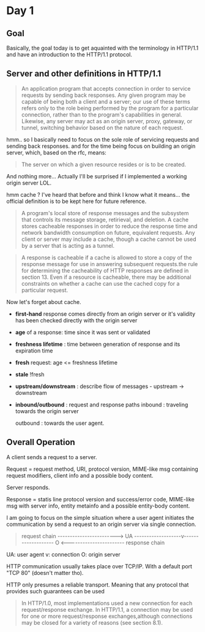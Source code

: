 # Day 1

## Goal

Basically, the goal today is to get aquainted with the terminology in HTTP/1.1 and have an introduction to the HTTP/1.1 protocol.

## Server and other definitions in HTTP/1.1

>An application program that accepts connection in order to service requests by sending back responses. Any given program may be capable of being both a client and a server; our use of these terms refers only to the role being performed by the program for a particular connection, rather than to the program's capabilities in general. Likewise, any server may act as an origin server, proxy, gateway, or tunnel, switching behavior based on the nature of each request.

hmm.. so I basically need to focus on the sole role of servicing requests and sending back responses. and for the time being focus on building an origin server, which, based on the rfc, means:

>The server on which a given resource resides or is to be created.

And nothing more... Actually I'll be surprised if I implemented a working origin server LOL.

hmm cache ?
I've heard that before and think I know what it means... the official definition is to be kept here for future reference.
>A program's local store of response messages and the subsystem that controls its message storage, retirieval, and deletion. A cache stores cacheable responses in order to reduce the response time and network bandwidth consumption on future, equivalent requests. Any client or server may include a cache, though a cache cannot be used by a server that is acting as a tunnel.

>A response is cacheable if a cache is allowed to store a copy of the response message for use in answering subsequent requests.the rule for determining the cacheability of HTTP responses are defined in section 13. Even if a resource is cacheable, there may be additional constraints on whether a cache can use the cached copy for a particular request.

Now let's forget about cache.

- **first-hand** response comes directly from an origin server or it's validity has been checked directly with the origin server

- **age** of a response: time since it was sent or validated

- **freshness lifetime** : time between generation of response and its expiration time

- **fresh** request: age <= freshness lifetime

- **stale** !fresh

- **upstream/downstream** : describe flow of messages - upstream -> downstream

- **inbound/outbound** : request and response paths
    inbound : traveling towards the origin server

    outbound : towards the user agent.

## Overall Operation

A client sends a request to a server.

Request = request method, URI, protocol version, MIME-like msg containing request modifiers, client info and a possible body content.

Server responds.

Response = statis line protocol version and success/error code, MIME-like msg with server info, entity metainfo and a possible entity-body content.

I am going to focus on the simple situation where a user agent initiates the communication by send a request to an origin server via single connection.

>request chain ------------------------> 
UA -------------------v------------------- O 
<----------------------- response chain 

UA: user agent
v: connection
O: origin server


HTTP communication usually takes place over TCP/IP. With a default port "TCP 80" (doesn't matter tho).

HTTP only presumes a reliable transport. Meaning that any protocol that provides such guarantees can be used

>In HTTP/1.0, most implementations used a new connection for each request/response exchange. In HTTP/1.1, a connection may be used for one or more request/response exchanges,although connections may be closed for a variety of reasons (see section 8.1).
